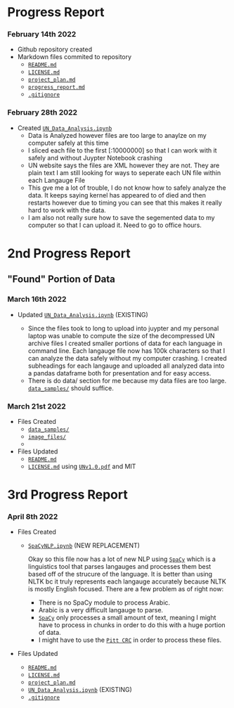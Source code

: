 
# Progress Report
### February 14th 2022
- Github repository created
- Markdown files commited to repository 
     -  [`README.md`](README.MD)
     -  [`LICENSE.md`](LICENSE.md)
     -  [`project_plan.md`](project_plan.md)
     -  [`progress_report.md`](progress_report.md)
     -  [`.gitignore`](.gitignore)
   
### February 28th 2022
- Created [`UN_Data_Analysis.ipynb`](UN_Data_Analysis.ipynb)
     -   Data is Analyzed however files are too large to anaylze on my computer safely at this time
     - I sliced each file to the first [:10000000] so that I can work with it safely and without Juypter Notebook crashing
     - UN website says the files are XML however they are not. They are plain text I am still looking for ways to seperate each UN file within each Langauge File
     - This gve me a lot of trouble, I do not know how to safely analyze the data. It keeps saying kernel has appeared to of died and then restarts however due to timing you can see that this makes it really hard to work with the data. 
     - I am also not really sure how to save the segemented data to my computer so that I can upload it. Need to go to office hours.

# 2nd Progress Report
## "Found" Portion of Data

### March 16th 2022

- Updated [`UN_Data_Analysis.ipynb`](UN_Data_Analysis.ipynb) (EXISTING)

     - Since the files took to long to upload into juypter and my personal laptop was unable to compute the size of the decompressed UN archive files I created smaller portions of data for each language in command line. Each langauge file now has 100k characters so that I can analyze the data safely without my computer crashing. I created subheadings for each langauge and uploaded all analyzed data into a pandas dataframe both for presentation and for easy access.
     - There is do data/ section for me because my data files are too large. [`data_samples/`](data_samples/) should suffice.
     
### March 21st 2022
- Files Created 
     - [`data_samples/`](data_samples/)
     - [`image_files/`](image_files/)
     - 
- Files Updated
     -   [`README.md`](README.MD)
     -   [`LICENSE.md`](LICENSE.md) using [`UNv1.0.pdf`](UNv1.0.pdf) and MIT

# 3rd Progress Report
### April 8th 2022
- Files Created 
     - [`SpaCyNLP.ipynb`](SpaCyNLP.ipynb) (NEW REPLACEMENT)
         
         Okay so this file now has a lot of new NLP using [`SpaCy`](https://spacy.io/) which is a linguistics tool that parses langauges and processes them best based off of the strucure of the language. It is better than using NLTK bc it truly represents each langauge accurately because NLTK is mostly English focused. 
         There are a few problem as of right now:
        -   There is no SpaCy module to process Arabic.
         -  Arabic is a very difficult langauge to parse.
        -   [`SpaCy`](https://spacy.io/) only processes a small amount of text, meaning I might have to process in chunks in order to do this with a huge portion of data.
         -  I might have to use the [`Pitt CRC`](https://crc.pitt.edu/) in order to process these files.
     
- Files Updated
     -  [`README.md`](README.MD)
     -  [`LICENSE.md`](LICENSE.md)
     -  [`project_plan.md`](project_plan.md)
     -  [`UN_Data_Analysis.ipynb`](UN_Data_Analysis.ipynb) (EXISTING)
     -  [`.gitignore`](.gitignore)
